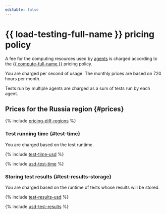 ```yaml
---
editable: false
---
```


# {{ load-testing-full-name }} pricing policy



A fee for the computing resources used by [agents](concepts/agent.md) is charged according to the [{{ compute-full-name }}](../compute/pricing.md) pricing policy.

You are charged per second of usage. The monthly prices are based on 720 hours per month.

Tests run by multiple agents are charged as a sum of tests run by each agent.

## Prices for the Russia region {#prices}

{% include [pricing-diff-regions](../_includes/pricing-diff-regions.md) %}

### Test running time {#test-time}

You are charged based on the test runtime.



{% include [test-time-usd](../_pricing/load-testing/test-time-usd.md) %}

{% include [usd-test-time](../_pricing_examples/load-testing/usd-test-time.md) %}


### Storing test results {#test-results-storage}

You are charged based on the runtime of tests whose results will be stored.



{% include [test-results-usd](../_pricing/load-testing/test-results-usd.md) %}

{% include [usd-test-results](../_pricing_examples/load-testing/usd-test-results.md) %}

